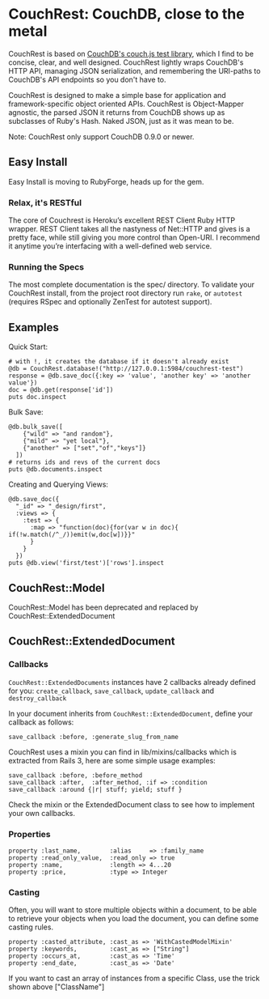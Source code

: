 # CouchRest: CouchDB, close to the metal

CouchRest is based on [CouchDB's couch.js test
library](http://svn.apache.org/repos/asf/incubator/couchdb/trunk/share/www/script/couch.js),
which I find to be concise, clear, and well designed. CouchRest lightly wraps
CouchDB's HTTP API, managing JSON serialization, and remembering the URI-paths
to CouchDB's API endpoints so you don't have to.

CouchRest is designed to make a simple base for application and framework-specific object oriented APIs. CouchRest is Object-Mapper agnostic, the parsed JSON it returns from CouchDB shows up as subclasses of Ruby's Hash. Naked JSON, just as it was mean to be.

Note: CouchRest only support CouchDB 0.9.0 or newer.

## Easy Install

Easy Install is moving to RubyForge, heads up for the gem.

### Relax, it's RESTful

The core of Couchrest is Heroku’s excellent REST Client Ruby HTTP wrapper.
REST Client takes all the nastyness of Net::HTTP and gives is a pretty face,
while still giving you more control than Open-URI. I recommend it anytime
you’re interfacing with a well-defined web service.

### Running the Specs

The most complete documentation is the spec/ directory. To validate your
CouchRest install, from the project root directory run `rake`, or `autotest`
(requires RSpec and optionally ZenTest for autotest support).

## Examples

Quick Start:

    # with !, it creates the database if it doesn't already exist
    @db = CouchRest.database!("http://127.0.0.1:5984/couchrest-test")
    response = @db.save_doc({:key => 'value', 'another key' => 'another value'})
    doc = @db.get(response['id'])
    puts doc.inspect

Bulk Save:

    @db.bulk_save([
        {"wild" => "and random"},
        {"mild" => "yet local"},
        {"another" => ["set","of","keys"]}
      ])
    # returns ids and revs of the current docs
    puts @db.documents.inspect 

Creating and Querying Views:

    @db.save_doc({
      "_id" => "_design/first", 
      :views => {
        :test => {
          :map => "function(doc){for(var w in doc){ if(!w.match(/^_/))emit(w,doc[w])}}"
          }
        }
      })
    puts @db.view('first/test')['rows'].inspect 

## CouchRest::Model

CouchRest::Model has been deprecated and replaced by CouchRest::ExtendedDocument


## CouchRest::ExtendedDocument

### Callbacks

`CouchRest::ExtendedDocuments` instances have 2 callbacks already defined for you:
    `create_callback`, `save_callback`, `update_callback` and `destroy_callback`
    
In your document inherits from `CouchRest::ExtendedDocument`, define your callback as follows:

    save_callback :before, :generate_slug_from_name
    
CouchRest uses a mixin you can find in lib/mixins/callbacks which is extracted from Rails 3, here are some simple usage examples:

    save_callback :before, :before_method
    save_callback :after,  :after_method, :if => :condition
    save_callback :around {|r| stuff; yield; stuff }
    
Check the mixin or the ExtendedDocument class to see how to implement your own callbacks.

### Properties

    property :last_name,        :alias     => :family_name
    property :read_only_value,  :read_only => true
    property :name,             :length => 4...20
    property :price,            :type => Integer

### Casting

Often, you will want to store multiple objects within a document, to be able to retrieve your objects when you load the document, 
you can define some casting rules. 

    property :casted_attribute, :cast_as => 'WithCastedModelMixin'
    property :keywords,         :cast_as => ["String"]
    property :occurs_at,        :cast_as => 'Time'
    property :end_date,         :cast_as => 'Date'

If you want to cast an array of instances from a specific Class, use the trick shown above ["ClassName"]